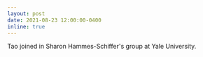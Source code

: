 ```yaml
---
layout: post
date: 2021-08-23 12:00:00-0400
inline: true
---
```


Tao joined in Sharon Hammes-Schiffer's group at Yale University.
